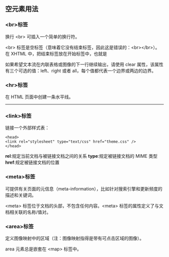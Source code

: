 ## 空元素用法
### \<br>标签
换行
\<br> 可插入一个简单的换行符。

\<br> 标签是空标签（意味着它没有结束标签，因此这是错误的：\<br>\</br>）。在 XHTML 中，把结束标签放在开始标签中，也就是 <br />

如果希望文本流在内联表格或图像的下一行继续输出，请使用 clear 属性，该属性有三个可选的值：left、right 或者 all，每个值都代表一个边界或两边的边界。
### \<hr>标签
在 HTML 页面中创建一条水平线。
<hr>

### \<link>标签
链接一个外部样式表：
```
<head>
<link rel="stylesheet" type="text/css" href="theme.css" />
</head>
```
**rel**:规定当前文档与被链接文档之间的关系
**type**:规定被链接文档的 MIME 类型
**href**:规定被链接文档的位置

### \<meta>标签
可提供有关页面的元信息（meta-information），比如针对搜索引擎和更新频度的描述和关键词。

\<meta> 标签位于文档的头部，不包含任何内容。\<meta> 标签的属性定义了与文档相关联的名称/值对。

### \<area>标签
定义图像映射中的区域（注：图像映射指得是带有可点击区域的图像）。

area 元素总是嵌套在 \<map> 标签中。
